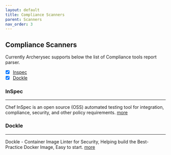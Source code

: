 ```yaml
---
layout: default
title: Compliance Scanners
parent: Scanners
nav_order: 3
---
```


## Compliance Scanners 

Currently Archerysec supports below the list of Compliance tools report parser.

- [x] [Inspec](#inspec)
- [x] [Dockle](#dockle)

### InSpec
-------------------

Chef InSpec is an open source (OSS) automated testing tool for integration, compliance, security, and other policy requirements. [more](https://community.chef.io/products/chef-inspec/)

### Dockle
---------------

Dockle - Container Image Linter for Security, Helping build the Best-Practice Docker Image, Easy to start. [more](https://github.com/goodwithtech/dockle)
